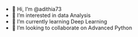 - 👋 Hi, I’m @adithia73
- 👀 I’m interested in data Analysis
- 🌱 I’m currently learning Deep Learning
- 💞️ I’m looking to collaborate on Advanced Python 


<!---
adithia73/adithia73 is a ✨ special ✨ repository because its `README.md` (this file) appears on your GitHub profile.
You can click the Preview link to take a look at your changes.
--->
